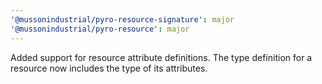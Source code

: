 ```yaml
---
'@mussonindustrial/pyro-resource-signature': major
'@mussonindustrial/pyro-resource': major
---
```


Added support for resource attribute definitions.
The type definition for a resource now includes the type of its attributes.